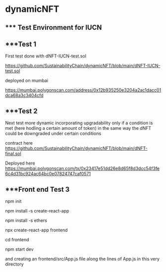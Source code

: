# dynamicNFT
*** Test Environment for IUCN
----------------

***Test 1
----------------
First test done with dNFT-IUCN-test.sol

https://github.com/SustainabilityChain/dynamicNFT/blob/main/dNFT-IUCN-test.sol

deployed on mumbai

https://mumbai.polygonscan.com/address/0x12b935250e3204a2ac1dacc01dca68a3c3404cfd

***Test 2
----------------
Next test more dynamic incorporating upgradability only if a condition is met (here hodling a certain amount of token) in the same way the dNFT could be downgraded under certain conditions

contract here https://github.com/SustainabilityChain/dynamicNFT/blob/main/dNFT-final.sol

Deployed here https://mumbai.polygonscan.com/tx/0x23417e51dd26e8d65f8d3dcc54f3fe6c4d31bc924ac64bc0e07824747caf0571

***Front end Test 3
----------------

npm init

npm install -s create-react-app

npm install -s ethers

npx create-react-app frontend

cd frontend

npm start dev


and creating an frontend/src/App.js file along the lines of App.js in this very directory


